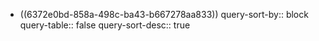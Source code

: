 - ((6372e0bd-858a-498c-ba43-b667278aa833))
  query-sort-by:: block
  query-table:: false
  query-sort-desc:: true
